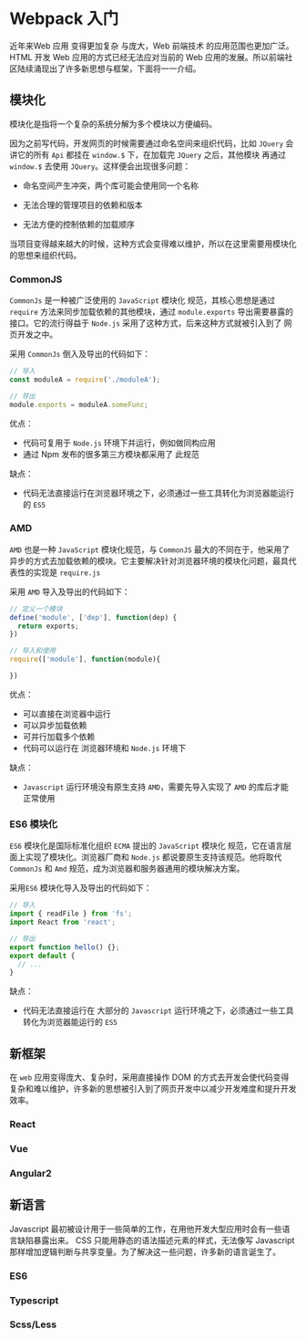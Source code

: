 # Webpack 入门

近年来Web 应用 变得更加复杂 与庞大，Web 前端技术 的应用范围也更加广泛。HTML 开发 Web 应用的方式已经无法应对当前的 Web 应用的发展。所以前端社区陆续涌现出了许多新思想与框架，下面将一一介绍。

## 模块化

模块化是指将一个复杂的系统分解为多个模块以方便编码。

因为之前写代码，开发网页的时候需要通过命名空间来组织代码，比如 `JQuery` 会讲它的所有 `Api` 都挂在 `window.$` 下，在加载完 `JQuery` 之后，其他模块 再通过 `window.$` 去使用 `JQuery`。这样便会出现很多问题：

- 命名空间产生冲突，两个库可能会使用同一个名称

- 无法合理的管理项目的依赖和版本

- 无法方便的控制依赖的加载顺序

当项目变得越来越大的时候，这种方式会变得难以维护，所以在这里需要用模块化的思想来组织代码。

### CommonJS
`CommonJs` 是一种被广泛使用的 `JavaScript` 模块化 规范，其核心思想是通过 `require` 方法来同步加载依赖的其他模块，通过 `module.exports` 导出需要暴露的接口。它的流行得益于 `Node.js` 采用了这种方式，后来这种方式就被引入到了 网页开发之中。

采用 `CommonJs` 倒入及导出的代码如下：
```javascript
// 导入
const moduleA = require('./moduleA');

// 导出
module.exports = moduleA.someFunc;
```

优点：
- 代码可复用于 `Node.js` 环境下并运行，例如做同构应用
- 通过 Npm 发布的很多第三方模块都采用了 此规范

缺点：
- 代码无法直接运行在浏览器环境之下，必须通过一些工具转化为浏览器能运行的 `ES5`


### AMD
`AMD` 也是一种 `JavaScript` 模块化规范，与 `CommonJS` 最大的不同在于，他采用了异步的方式去加载依赖的模块。它主要解决针对浏览器环境的模块化问题，最具代表性的实现是 `require.js`

采用 `AMD` 导入及导出的代码如下：
```javascript
// 定义一个模块
define('module', ['dep'], function(dep) {
  return exports;
})

// 导入和使用
require(['module'], function(module){

})
```

优点：
- 可以直接在浏览器中运行
- 可以异步加载依赖
- 可并行加载多个依赖
- 代码可以运行在 浏览器环境和 `Node.js` 环境下

缺点：
- `Javascript` 运行环境没有原生支持 `AMD`，需要先导入实现了 `AMD` 的库后才能正常使用

### ES6 模块化
`ES6` 模块化是国际标准化组织 `ECMA` 提出的 `JavaScript` 模块化 规范，它在语言层面上实现了模块化。浏览器厂商和 `Node.js` 都说要原生支持该规范。他将取代 `CommonJs` 和 `Amd` 规范，成为浏览器和服务器通用的模块解决方案。

采用`ES6` 模块化导入及导出的代码如下：
```javascript
// 导入
import { readFile } from 'fs';
import React from 'react';

// 导出
export function hello() {};
export default {
  // ...
}
```

缺点：
- 代码无法直接运行在 大部分的 `Javascript` 运行环境之下，必须通过一些工具转化为浏览器能运行的 `ES5`


## 新框架

在 `web` 应用变得庞大、复杂时，采用直接操作 DOM 的方式去开发会使代码变得复杂和难以维护，许多新的思想被引入到了网页开发中以减少开发难度和提升开发效率。

### React

### Vue

### Angular2


## 新语言
Javascript 最初被设计用于一些简单的工作，在用他开发大型应用时会有一些语言缺陷暴露出来。 CSS 只能用静态的语法描述元素的样式，无法像写 Javascript 那样增加逻辑判断与共享变量。为了解决这一些问题，许多新的语言诞生了。

### ES6

### Typescript

### Scss/Less

                                                                          

